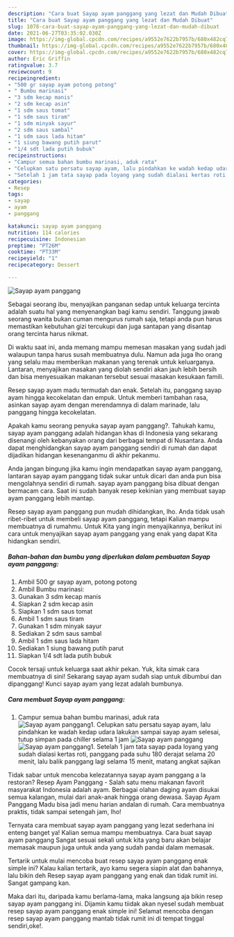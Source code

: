 ```yaml
---
description: "Cara buat Sayap ayam panggang yang lezat dan Mudah Dibuat"
title: "Cara buat Sayap ayam panggang yang lezat dan Mudah Dibuat"
slug: 1078-cara-buat-sayap-ayam-panggang-yang-lezat-dan-mudah-dibuat
date: 2021-06-27T03:35:02.030Z
image: https://img-global.cpcdn.com/recipes/a9552e7622b7957b/680x482cq70/sayap-ayam-panggang-foto-resep-utama.jpg
thumbnail: https://img-global.cpcdn.com/recipes/a9552e7622b7957b/680x482cq70/sayap-ayam-panggang-foto-resep-utama.jpg
cover: https://img-global.cpcdn.com/recipes/a9552e7622b7957b/680x482cq70/sayap-ayam-panggang-foto-resep-utama.jpg
author: Eric Griffin
ratingvalue: 3.7
reviewcount: 9
recipeingredient:
- "500 gr sayap ayam potong potong"
- " Bumbu marinasi"
- "3 sdm kecap manis"
- "2 sdm kecap asin"
- "1 sdm saus tomat"
- "1 sdm saus tiram"
- "1 sdm minyak sayur"
- "2 sdm saus sambal"
- "1 sdm saus lada hitam"
- "1 siung bawang putih parut"
- "1/4 sdt lada putih bubuk"
recipeinstructions:
- "Campur semua bahan bumbu marinasi, aduk rata"
- "Celupkan satu persatu sayap ayam, lalu pindahkan ke wadah kedap udara lakukan sampai sayap ayam selesai, tutup simpan pada chiller selama 1 jam"
- "Setelah 1 jam tata sayap pada loyang yang sudah dialasi kertas roti, panggang pada suhu 180 derajat selama 20 menit, lalu balik panggang lagi selama 15 menit, matang angkat sajikan"
categories:
- Resep
tags:
- sayap
- ayam
- panggang

katakunci: sayap ayam panggang 
nutrition: 114 calories
recipecuisine: Indonesian
preptime: "PT26M"
cooktime: "PT33M"
recipeyield: "1"
recipecategory: Dessert

---
```



![Sayap ayam panggang](https://img-global.cpcdn.com/recipes/a9552e7622b7957b/680x482cq70/sayap-ayam-panggang-foto-resep-utama.jpg)

Sebagai seorang ibu, menyajikan panganan sedap untuk keluarga tercinta adalah suatu hal yang menyenangkan bagi kamu sendiri. Tanggung jawab seorang  wanita bukan cuman mengurus rumah saja, tetapi anda pun harus memastikan kebutuhan gizi tercukupi dan juga santapan yang disantap orang tercinta harus nikmat.

Di waktu  saat ini, anda memang mampu memesan masakan yang sudah jadi walaupun tanpa harus susah membuatnya dulu. Namun ada juga lho orang yang selalu mau memberikan makanan yang terenak untuk keluarganya. Lantaran, menyajikan masakan yang diolah sendiri akan jauh lebih bersih dan bisa menyesuaikan makanan tersebut sesuai masakan kesukaan famili. 

Resep sayap ayam madu termudah dan enak. Setelah itu, panggang sayap ayam hingga kecokelatan dan empuk. Untuk memberi tambahan rasa, asinkan sayap ayam dengan merendamnya di dalam marinade, lalu panggang hingga kecokelatan.

Apakah kamu seorang penyuka sayap ayam panggang?. Tahukah kamu, sayap ayam panggang adalah hidangan khas di Indonesia yang sekarang disenangi oleh kebanyakan orang dari berbagai tempat di Nusantara. Anda dapat menghidangkan sayap ayam panggang sendiri di rumah dan dapat dijadikan hidangan kesenanganmu di akhir pekanmu.

Anda jangan bingung jika kamu ingin mendapatkan sayap ayam panggang, lantaran sayap ayam panggang tidak sukar untuk dicari dan anda pun bisa mengolahnya sendiri di rumah. sayap ayam panggang bisa dibuat dengan bermacam cara. Saat ini sudah banyak resep kekinian yang membuat sayap ayam panggang lebih mantap.

Resep sayap ayam panggang pun mudah dihidangkan, lho. Anda tidak usah ribet-ribet untuk membeli sayap ayam panggang, tetapi Kalian mampu membuatnya di rumahmu. Untuk Kita yang ingin menyajikannya, berikut ini cara untuk menyajikan sayap ayam panggang yang enak yang dapat Kita hidangkan sendiri.

<!--inarticleads1-->

##### Bahan-bahan dan bumbu yang diperlukan dalam pembuatan Sayap ayam panggang:

1. Ambil 500 gr sayap ayam, potong potong
1. Ambil  Bumbu marinasi:
1. Gunakan 3 sdm kecap manis
1. Siapkan 2 sdm kecap asin
1. Siapkan 1 sdm saus tomat
1. Ambil 1 sdm saus tiram
1. Gunakan 1 sdm minyak sayur
1. Sediakan 2 sdm saus sambal
1. Ambil 1 sdm saus lada hitam
1. Sediakan 1 siung bawang putih parut
1. Siapkan 1/4 sdt lada putih bubuk


Cocok tersaji untuk keluarga saat akhir pekan. Yuk, kita simak cara membuatnya di sini! Sekarang sayap ayam sudah siap untuk dibumbui dan dipanggang! Kunci sayap ayam yang lezat adalah bumbunya. 

<!--inarticleads2-->

##### Cara membuat Sayap ayam panggang:

1. Campur semua bahan bumbu marinasi, aduk rata
<img src="https://img-global.cpcdn.com/steps/fe6fc2f9f4032d95/160x128cq70/sayap-ayam-panggang-langkah-memasak-1-foto.jpg" alt="Sayap ayam panggang">1. Celupkan satu persatu sayap ayam, lalu pindahkan ke wadah kedap udara lakukan sampai sayap ayam selesai, tutup simpan pada chiller selama 1 jam
<img src="https://img-global.cpcdn.com/steps/874a4b9b40be481c/160x128cq70/sayap-ayam-panggang-langkah-memasak-2-foto.jpg" alt="Sayap ayam panggang"><img src="https://img-global.cpcdn.com/steps/a5d1e9aae69d1d98/160x128cq70/sayap-ayam-panggang-langkah-memasak-2-foto.jpg" alt="Sayap ayam panggang">1. Setelah 1 jam tata sayap pada loyang yang sudah dialasi kertas roti, panggang pada suhu 180 derajat selama 20 menit, lalu balik panggang lagi selama 15 menit, matang angkat sajikan


Tidak sabar untuk mencoba kelezatannya sayap ayam panggang a la restoran? Resep Ayam Panggang - Salah satu menu makanan favorit masyarakat Indonesia adalah ayam. Berbagai olahan daging ayam disukai semua kalangan, mulai dari anak-anak hingga orang dewasa. Sayap Ayam Panggang Madu bisa jadi menu harian andalan di rumah. Cara membuatnya praktis, tidak sampai setengah jam, lho! 

Ternyata cara membuat sayap ayam panggang yang lezat sederhana ini enteng banget ya! Kalian semua mampu membuatnya. Cara buat sayap ayam panggang Sangat sesuai sekali untuk kita yang baru akan belajar memasak maupun juga untuk anda yang sudah pandai dalam memasak.

Tertarik untuk mulai mencoba buat resep sayap ayam panggang enak simple ini? Kalau kalian tertarik, ayo kamu segera siapin alat dan bahannya, lalu bikin deh Resep sayap ayam panggang yang enak dan tidak rumit ini. Sangat gampang kan. 

Maka dari itu, daripada kamu berlama-lama, maka langsung aja bikin resep sayap ayam panggang ini. Dijamin kamu tiidak akan nyesel sudah membuat resep sayap ayam panggang enak simple ini! Selamat mencoba dengan resep sayap ayam panggang mantab tidak rumit ini di tempat tinggal sendiri,oke!.

